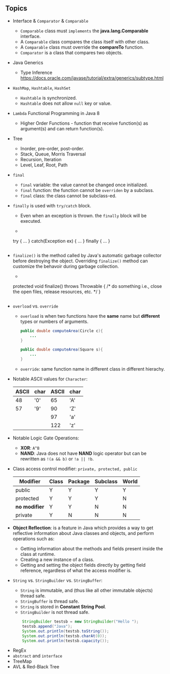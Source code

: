 ## Topics
- Interface & `Comparator` & `Comparable`
    + `Comparable` class must ``implements`` the **java.lang.Comparable** interface.
    + A `Comparable` class compares the class itself with other class.
    + A `Comparable` class must override the **compareTo** function.  
    + `Comparator` is a class that compares two objects.
- Java Generics
    + Type Inference https://docs.oracle.com/javase/tutorial/extra/generics/subtype.html
- `HashMap`, `Hashtable`, `HashSet`
    + `Hashtable` is synchronized.
    + `Hashtable` does not allow `null` key or value.
- `Lambda`  Functional Programming in Java 8
    + Higher Order Functions - function that receive function(s) as argument(s) and can return function(s).
- Tree
    + Inorder, pre-order, post-order.
    + Stack, Queue, Morris Traversal
    + Recursion, Iteration
    + Level, Leaf, Root, Path
- `final`
    + `final` variable: the value cannot be changed once initialized.
    + `final` function: the function cannot be `overriden` by a subclass.
    + `final` class: the class cannot be subclass-ed.
- `finally` is used with `try/catch` block.
    + Even when an exception is thrown. the `finally` block will be executed.
    + ```java
    try {
    ...
    } catch(Exception ex) {
    ...
    } finally {
    ...
    }
    ```
- `finalize()` is the method called by Java's automatic garbage collector before destroying the object. Overriding `finalize()` method can customize the behavoir during garbage collection.
    + ```java
    protected void finalize() throws Throwable {
        /* do something i.e., close the open files, release resources, etc. */
    }
    ```
- `overload` vs. `override`
    + `overload` is when two functions have the **same** name but **different** types or numbers of arguments.
        ```java
        public double computeArea(Circle c){
            ...
        }

        public double computeArea(Square s){
            ...
        }
        ```
    + `override`: same function name in different class in different hierachy.
- Notable ASCII values for `Character`:

    | ASCII | char | ASCII | char |
    |-------|------|-------|------|
    | 48    | '0'  | 65    | 'A'  |
    | 57    | '9'  | 90    | 'Z'  |
    |       |      | 97    | 'a'  |
    |       |      | 122   | 'z'  |
- Notable Logic Gate Operations:
    + **XOR**: `A^B`
    + **NAND**: Java does not have **NAND** logic operator but can be rewritten as `!(a && b)` or `!a || !b`.
- Class access control modifier: `private, protected, public`

    | Modifier        | Class | Package | Subclass | World |
    |-----------------|-------|---------|----------|-------|
    | public          | Y     | Y       | Y        | Y     |
    | protected       | Y     | Y       | Y        | N     |
    | **no modifier** | Y     | Y       | N        | N     |
    | private         | Y     | N       | N        | N     |
- **Object Reflection**: is a feature in Java which provides a way to get reflective information about Java classes and objects, and perform operations such as:
    + Getting information about the methods and fields present inside the class at runtime.
    + Creating a new instance of a class.
    + Getting and setting the object fields directly by getting field reference, regardless of what the access modifier is.
- `String` vs. `StringBuilder` vs. `StringBuffer`:
    + `String` is immutable, and (thus like all other immutable objects) thread safe.
    + `StringBuffer` is thread safe.
    + `String` is stored in **Constant String Pool**.
    + `StringBuilder` is not thread safe.
    ```java
        StringBuilder testsb = new StringBuilder("Hello ");
        testsb.append("Java");
        System.out.println(testsb.toString());
        System.out.println(testsb.charAt(0));
        System.out.println(testsb.capacity());
    ```


<!-- TODO: The following topics needs some expansion. -->
- RegEx
- `abstract` and `interface`
- TreeMap
- AVL & Red-Black Tree